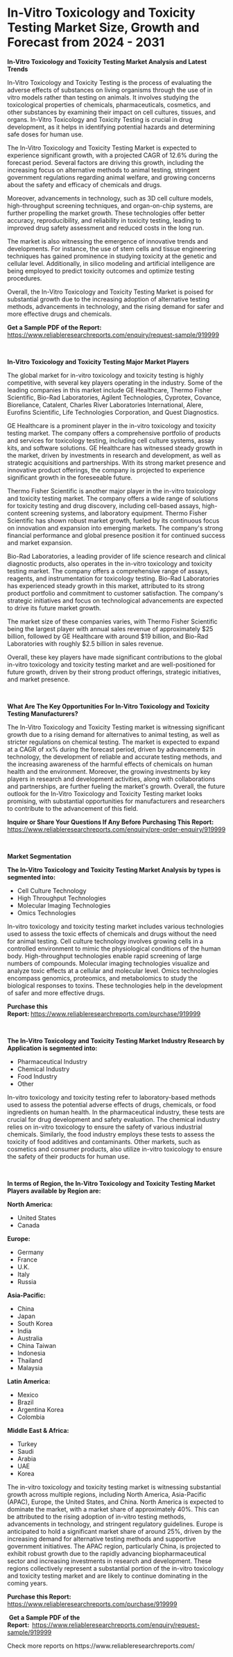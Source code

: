 <p><h1>In-Vitro Toxicology and Toxicity Testing Market Size, Growth and Forecast from 2024 - 2031</h1></p><p><strong>In-Vitro Toxicology and Toxicity Testing Market Analysis and Latest Trends</strong></p>
<p><p>In-Vitro Toxicology and Toxicity Testing is the process of evaluating the adverse effects of substances on living organisms through the use of in vitro models rather than testing on animals. It involves studying the toxicological properties of chemicals, pharmaceuticals, cosmetics, and other substances by examining their impact on cell cultures, tissues, and organs. In-Vitro Toxicology and Toxicity Testing is crucial in drug development, as it helps in identifying potential hazards and determining safe doses for human use.</p><p>The In-Vitro Toxicology and Toxicity Testing Market is expected to experience significant growth, with a projected CAGR of 12.6% during the forecast period. Several factors are driving this growth, including the increasing focus on alternative methods to animal testing, stringent government regulations regarding animal welfare, and growing concerns about the safety and efficacy of chemicals and drugs.</p><p>Moreover, advancements in technology, such as 3D cell culture models, high-throughput screening techniques, and organ-on-chip systems, are further propelling the market growth. These technologies offer better accuracy, reproducibility, and reliability in toxicity testing, leading to improved drug safety assessment and reduced costs in the long run.</p><p>The market is also witnessing the emergence of innovative trends and developments. For instance, the use of stem cells and tissue engineering techniques has gained prominence in studying toxicity at the genetic and cellular level. Additionally, in silico modeling and artificial intelligence are being employed to predict toxicity outcomes and optimize testing procedures.</p><p>Overall, the In-Vitro Toxicology and Toxicity Testing Market is poised for substantial growth due to the increasing adoption of alternative testing methods, advancements in technology, and the rising demand for safer and more effective drugs and chemicals.</p></p>
<p><strong>Get a Sample PDF of the Report:&nbsp;</strong> <a href="https://www.reliableresearchreports.com/enquiry/request-sample/919999">https://www.reliableresearchreports.com/enquiry/request-sample/919999</a></p>
<p>&nbsp;</p>
<p><strong>In-Vitro Toxicology and Toxicity Testing Major Market Players</strong></p>
<p><p>The global market for in-vitro toxicology and toxicity testing is highly competitive, with several key players operating in the industry. Some of the leading companies in this market include GE Healthcare, Thermo Fisher Scientific, Bio-Rad Laboratories, Agilent Technologies, Cyprotex, Covance, Bioreliance, Catalent, Charles River Laboratories International, Alere, Eurofins Scientific, Life Technologies Corporation, and Quest Diagnostics.</p><p>GE Healthcare is a prominent player in the in-vitro toxicology and toxicity testing market. The company offers a comprehensive portfolio of products and services for toxicology testing, including cell culture systems, assay kits, and software solutions. GE Healthcare has witnessed steady growth in the market, driven by investments in research and development, as well as strategic acquisitions and partnerships. With its strong market presence and innovative product offerings, the company is projected to experience significant growth in the foreseeable future.</p><p>Thermo Fisher Scientific is another major player in the in-vitro toxicology and toxicity testing market. The company offers a wide range of solutions for toxicity testing and drug discovery, including cell-based assays, high-content screening systems, and laboratory equipment. Thermo Fisher Scientific has shown robust market growth, fueled by its continuous focus on innovation and expansion into emerging markets. The company's strong financial performance and global presence position it for continued success and market expansion.</p><p>Bio-Rad Laboratories, a leading provider of life science research and clinical diagnostic products, also operates in the in-vitro toxicology and toxicity testing market. The company offers a comprehensive range of assays, reagents, and instrumentation for toxicology testing. Bio-Rad Laboratories has experienced steady growth in this market, attributed to its strong product portfolio and commitment to customer satisfaction. The company's strategic initiatives and focus on technological advancements are expected to drive its future market growth.</p><p>The market size of these companies varies, with Thermo Fisher Scientific being the largest player with annual sales revenue of approximately $25 billion, followed by GE Healthcare with around $19 billion, and Bio-Rad Laboratories with roughly $2.5 billion in sales revenue.</p><p>Overall, these key players have made significant contributions to the global in-vitro toxicology and toxicity testing market and are well-positioned for future growth, driven by their strong product offerings, strategic initiatives, and market presence.</p></p>
<p>&nbsp;</p>
<p><strong>What Are The Key Opportunities For In-Vitro Toxicology and Toxicity Testing Manufacturers?</strong></p>
<p><p>The In-Vitro Toxicology and Toxicity Testing market is witnessing significant growth due to a rising demand for alternatives to animal testing, as well as stricter regulations on chemical testing. The market is expected to expand at a CAGR of xx% during the forecast period, driven by advancements in technology, the development of reliable and accurate testing methods, and the increasing awareness of the harmful effects of chemicals on human health and the environment. Moreover, the growing investments by key players in research and development activities, along with collaborations and partnerships, are further fueling the market's growth. Overall, the future outlook for the In-Vitro Toxicology and Toxicity Testing market looks promising, with substantial opportunities for manufacturers and researchers to contribute to the advancement of this field.</p></p>
<p><strong>Inquire or Share Your Questions If Any Before Purchasing This Report:</strong> <a href="https://www.reliableresearchreports.com/enquiry/pre-order-enquiry/919999">https://www.reliableresearchreports.com/enquiry/pre-order-enquiry/919999</a></p>
<p>&nbsp;</p>
<p><strong>Market Segmentation</strong></p>
<p><strong>The In-Vitro Toxicology and Toxicity Testing Market Analysis by types is segmented into:</strong></p>
<p><ul><li>Cell Culture Technology</li><li>High Throughput Technologies</li><li>Molecular Imaging Technologies</li><li>Omics Technologies</li></ul></p>
<p><p>In-vitro toxicology and toxicity testing market includes various technologies used to assess the toxic effects of chemicals and drugs without the need for animal testing. Cell culture technology involves growing cells in a controlled environment to mimic the physiological conditions of the human body. High-throughput technologies enable rapid screening of large numbers of compounds. Molecular imaging technologies visualize and analyze toxic effects at a cellular and molecular level. Omics technologies encompass genomics, proteomics, and metabolomics to study the biological responses to toxins. These technologies help in the development of safer and more effective drugs.</p></p>
<p><strong>Purchase this Report:&nbsp;</strong><a href="https://www.reliableresearchreports.com/purchase/919999">https://www.reliableresearchreports.com/purchase/919999</a></p>
<p>&nbsp;</p>
<p><strong>The In-Vitro Toxicology and Toxicity Testing Market Industry Research by Application is segmented into:</strong></p>
<p><ul><li>Pharmaceutical Industry</li><li>Chemical Industry</li><li>Food Industry</li><li>Other</li></ul></p>
<p><p>In-vitro toxicology and toxicity testing refer to laboratory-based methods used to assess the potential adverse effects of drugs, chemicals, or food ingredients on human health. In the pharmaceutical industry, these tests are crucial for drug development and safety evaluation. The chemical industry relies on in-vitro toxicology to ensure the safety of various industrial chemicals. Similarly, the food industry employs these tests to assess the toxicity of food additives and contaminants. Other markets, such as cosmetics and consumer products, also utilize in-vitro toxicology to ensure the safety of their products for human use.</p></p>
<p>&nbsp;</p>
<p><strong>In terms of Region, the In-Vitro Toxicology and Toxicity Testing Market Players available by Region are:</strong></p>
<p>
    <p> <strong> North America: </strong>
        <ul>
            <li>United States</li>
            <li>Canada</li>
        </ul>
        </p> 
    <p> <strong> Europe: </strong>
        <ul>
            <li>Germany</li>
            <li>France</li>
            <li>U.K.</li>
            <li>Italy</li>
            <li>Russia</li>
        </ul>
        </p> 
    <p> <strong> Asia-Pacific: </strong>
        <ul>
            <li>China</li>
            <li>Japan</li>
            <li>South Korea</li>
            <li>India</li>
            <li>Australia</li>
            <li>China Taiwan</li>
            <li>Indonesia</li>
            <li>Thailand</li>
            <li>Malaysia</li>
        </ul>
        </p> 
    <p> <strong> Latin America: </strong>
        <ul>
            <li>Mexico</li>
            <li>Brazil</li>
            <li>Argentina Korea</li>
            <li>Colombia</li>
        </ul>
        </p> 
    <p> <strong> Middle East & Africa: </strong>
        <ul>
            <li>Turkey</li>
            <li>Saudi</li>
            <li>Arabia</li>
            <li>UAE</li>
            <li>Korea</li>
        </ul>
    </p>
    </p>
<p><p>The in-vitro toxicology and toxicity testing market is witnessing substantial growth across multiple regions, including North America, Asia-Pacific (APAC), Europe, the United States, and China. North America is expected to dominate the market, with a market share of approximately 40%. This can be attributed to the rising adoption of in-vitro testing methods, advancements in technology, and stringent regulatory guidelines. Europe is anticipated to hold a significant market share of around 25%, driven by the increasing demand for alternative testing methods and supportive government initiatives. The APAC region, particularly China, is projected to exhibit robust growth due to the rapidly advancing biopharmaceutical sector and increasing investments in research and development. These regions collectively represent a substantial portion of the in-vitro toxicology and toxicity testing market and are likely to continue dominating in the coming years.</p></p>
<p><strong>Purchase this Report: </strong><a href="https://www.reliableresearchreports.com/purchase/919999">https://www.reliableresearchreports.com/purchase/919999</a></p>
<p>&nbsp;<strong>Get a Sample PDF of the Report:&nbsp;&nbsp;</strong><a href="https://www.reliableresearchreports.com/enquiry/request-sample/919999">https://www.reliableresearchreports.com/enquiry/request-sample/919999</a></p>
<p><strong></strong></p>
<p>Check more reports on https://www.reliableresearchreports.com/</p>